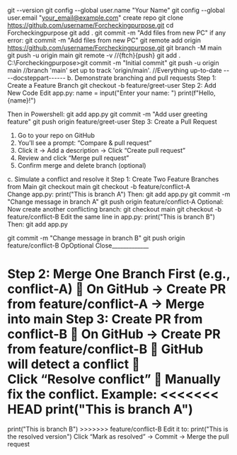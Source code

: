 git --version
git config --global user.name "Your Name"
git config --global user.email "your_email@example.com"
create repo
git clone https://github.com/username/Forcheckingpurpose.git
cd Forcheckingpurpose
git add .
git commit -m "Add files from new PC"
if any error:
git commit -m "Add files from new PC"
git remote add origin https://github.com/username/Forcheckingpurpose.git
git branch -M main
git push -u origin main
git remote -v //{ftch}{push}
git add .
C:\Forcheckingpurpose>git commit -m "Initial commit"
git push -u origin main
//branch 'main' set up to track 'origin/main'.
//Everything up-to-date
----docsteppart------
b. Demonstrate branching and pull requests
Step 1: Create a Feature Branch
git checkout -b feature/greet-user
Step 2: Add New Code
Edit app.py:
name = input(&quot;Enter your name: &quot;)
print(f&quot;Hello, {name}!&quot;)

Then in Powershell:
git add app.py
git commit -m &quot;Add user greeting feature&quot;
git push origin feature/greet-user
Step 3: Create a Pull Request
1. Go to your repo on GitHub
2. You’ll see a prompt: “Compare &amp; pull request”
3. Click it → Add a description → Click “Create pull request”
4. Review and click “Merge pull request”
5. Confirm merge and delete branch (optional)

c. Simulate a conflict and resolve it
Step 1: Create Two Feature Branches from Main
git checkout main
git checkout -b feature/conflict-A
Change app.py:
print(&quot;This is branch A&quot;)
Then:
git add app.py
git commit -m &quot;Change message in branch A&quot;
git push origin feature/conflict-A
Optional:
Now create another conflicting branch:
git checkout main
git checkout -b feature/conflict-B
Edit the same line in app.py:
print(&quot;This is branch B&quot;)
Then:
git add app.py

git commit -m &quot;Change message in branch B&quot;
git push origin feature/conflict-B
OpOptional Close_____________

Step 2: Merge One Branch First (e.g., conflict-A)
 On GitHub → Create PR from feature/conflict-A → Merge into main
Step 3: Create PR from conflict-B
 On GitHub → Create PR from feature/conflict-B
 GitHub will detect a conflict
 Click “Resolve conflict”
 Manually fix the conflict. Example:
&lt;&lt;&lt;&lt;&lt;&lt;&lt; HEAD
print(&quot;This is branch A&quot;)
=======
print(&quot;This is branch B&quot;)
&gt;&gt;&gt;&gt;&gt;&gt;&gt; feature/conflict-B
Edit it to:
print(&quot;This is the resolved version&quot;)
Click “Mark as resolved” → Commit → Merge the pull request
